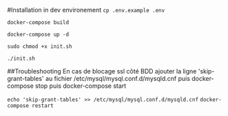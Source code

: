 #Installation in dev environement
`cp .env.example .env`

`docker-compose build`

`docker-compose up -d`



`sudo chmod +x init.sh`

`./init.sh`

##Troubleshooting
En cas de blocage ssl côté BDD
ajouter la ligne 'skip-grant-tables' au fichier /etc/mysql/mysql.conf.d/mysqld.cnf
puis docker-compose stop puis docker-compose start

`echo 'skip-grant-tables' >> /etc/mysql/mysql.conf.d/mysqld.cnf`
`docker-compose restart`


